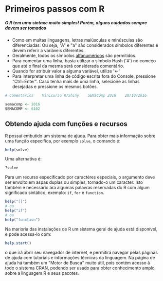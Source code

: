 # Primeiros passos com R

##### O R tem uma sintaxe muito simples! Porém, alguns cuidados sempre devem ser tomados

* Como em muitas linguagens, letras maiúsculas e minúsculas são diferenciadas. Ou seja, "A" e "a" são considerados símbolos diferentes e devem referir a variáveis diferentes.
* Geralmente, todos os símbolos [alfanuméricos](https://pt.wikipedia.org/wiki/Alfanum%C3%A9rico) são permitidos.
* Para comentar uma linha, basta utilizar o símbolo Hash ('#') no começo que até o final da mesma será considerada comentário.
* Quando for atribuir valor a alguma variável, utilize '<-'
* Para interpretar uma linha de código escrita fora do Console, pressione "Ctrl+Enter". Caso tenha mais de uma linha, selecione as linhas desejadas e pressione os mesmos botões.


```r
# Comentários    Minicurso R/Shiny    SEMaComp 2016    20/10/2016

semacomp <- 2016
SEMACOMP <- 6102
```

## Obtendo ajuda com funções e recursos



R possui embutido um sistema de ajuda. Para obter mais informação sobre uma função específica, por exemplo `solve`, o comando é:

```r
help(solve)
```

Uma alternativa é:

```r
?solve
```

Para um recurso especificado por caractéres especiais, o argumento deve ser envolto em aspas duplas ou simples, tornado-o um caracter. Isto também é necessário ára algumas palavras reservadas do R com algum significado sintático, exemplo: `if`, `for` e `function`.

```r
help("[[")
# ou
help("if")
# ou 
help("function")
```

Na marioria das instalações de R um sistema geral de ajuda está disponível, e pode acessa-lo com:

```r
help.start()
```

o que irá abrir seu navegador de internet, e permitirá navegar pelas páginas de ajuda com tutoriais e informações técnicas da linguagem. Na página de ajuda há também um "Motor de Busca" muito útil, pois contém acesso à todo o sistema CRAN, podendo ser usado para obter conhecimento amplo sobre a linguagem R e seus pacotes.